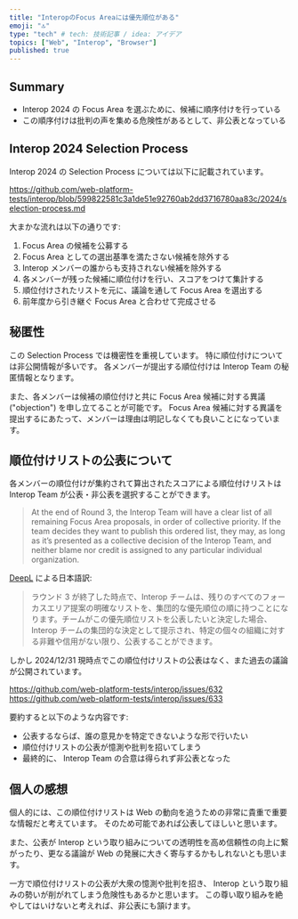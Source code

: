 ```yaml
---
title: "InteropのFocus Areaには優先順位がある"
emoji: "🔝"
type: "tech" # tech: 技術記事 / idea: アイデア
topics: ["Web", "Interop", "Browser"]
published: true
---
```


## Summary

- Interop 2024 の Focus Area を選ぶために、候補に順序付けを行っている
- この順序付けは批判の声を集める危険性があるとして、非公表となっている

## Interop 2024 Selection Process

Interop 2024 の Selection Process については以下に記載されています。

https://github.com/web-platform-tests/interop/blob/599822581c3a1de51e92760ab2dd3716780aa83c/2024/selection-process.md

大まかな流れは以下の通りです:

1. Focus Area の候補を公募する
2. Focus Area としての選出基準を満たさない候補を除外する
3. Interop メンバーの誰からも支持されない候補を除外する
4. 各メンバーが残った候補に順位付けを行い、スコアをつけて集計する
5. 順位付けされたリストを元に、議論を通して Focus Area を選出する
6. 前年度から引き継ぐ Focus Area と合わせて完成させる

## 秘匿性

この Selection Process では機密性を重視しています。
特に順位付けについては非公開情報が多いです。
各メンバーが提出する順位付けは Interop Team の秘匿情報となります。

また、各メンバーは候補の順位付けと共に Focus Area 候補に対する異議 ("objection") を申し立てることが可能です。
Focus Area 候補に対する異議を提出するにあたって、メンバーは理由は明記しなくても良いことになっています。

## 順位付けリストの公表について

各メンバーの順位付けが集約されて算出されたスコアによる順位付けリストは Interop Team が公表・非公表を選択することができます。

> At the end of Round 3, the Interop Team will have a clear list of all remaining Focus Area proposals, in order of collective priority. If the team decides they want to publish this ordered list, they may, as long as it’s presented as a collective decision of the Interop Team, and neither blame nor credit is assigned to any particular individual organization.

[DeepL](https://www.deepl.com/ja/translator) による日本語訳:

> ラウンド 3 が終了した時点で、Interop チームは、残りのすべてのフォーカスエリア提案の明確なリストを、集団的な優先順位の順に持つことになります。チームがこの優先順位リストを公表したいと決定した場合、Interop チームの集団的な決定として提示され、特定の個々の組織に対する非難や信用がない限り、公表することができます。

しかし 2024/12/31 現時点でこの順位付けリストの公表はなく、また過去の議論が公開されています。

https://github.com/web-platform-tests/interop/issues/632
https://github.com/web-platform-tests/interop/issues/633

要約すると以下のような内容です:

- 公表するならば、誰の意見かを特定できないような形で行いたい
- 順位付けリストの公表が憶測や批判を招いてしまう
- 最終的に、 Interop Team の合意は得られず非公表となった

## 個人の感想

個人的には、この順位付けリストは Web の動向を追うための非常に貴重で重要な情報だと考えています。
そのため可能であれば公表してほしいと思います。

また、公表が Interop という取り組みについての透明性を高め信頼性の向上に繋がったり、更なる議論が Web の発展に大きく寄与するかもしれないとも思います。

一方で順位付けリストの公表が大衆の憶測や批判を招き、 Interop という取り組みの勢いが削がれてしまう危険性もあるかと思います。
この尊い取り組みを絶やしてはいけないと考えれば、非公表にも頷けます。
